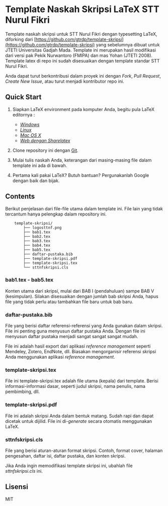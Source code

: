 Template Naskah Skripsi LaTeX STT Nurul Fikri
============================================

Template naskah skripsi untuk STT Nurul Fikri dengan typesetting LaTeX, diforking dari [https://github.com/gtrdp/template-skripsi](https://github.com/gtrdp/template-skripsi) yang sebelumnya dibuat untuk JTETI Universitas Gadjah Mada. Template ini merupakan hasil modifikasi dari versi pak Pekik Nurwantoro (FMIPA) dan mas Yohan (JTETI 2008). Template latex di repo ini sudah disesuaikan dengan template standar STT Nurul Fikri.

Anda dapat turut berkontribusi dalam proyek ini dengan *Fork*, *Pull Request*, *Create New Issue*, atau turut menjadi kontributor repo ini.

Quick Start
-----------
1. Siapkan LaTeX environment pada komputer Anda, begitu pula LaTeX editornya :
	- [*Windows*](https://www.google.com/search?q=windows+setup+latex)
	- [*Linux*](https://www.google.com/search?q=linux+setup+latex)
	- [*Mac OS X*](https://www.google.com/search?q=mac+setup+latex)
	- [*Web dengan Sharelatex*](https://www.sharelatex.com)

2. Clone repository ini dengan [Git](https://www.google.com/search?q=setup+git).
3. Mulai tulis naskah Anda, keterangan dari masing-masing file dalam template ini ada di bawah.
4. Pertama kali pakai LaTeX? Butuh bantuan? Pergunakanlah Google dengan baik dan bijak.

Contents
--------
Berikut penjelasan dari file-file utama dalam template ini. File lain yang tidak tercantum hanya pelengkap dalam repository ini.

		template-skripsi/
			├── logosttnf.png
			├── bab1.tex
			├── bab2.tex
			├── bab3.tex
			├── bab4.tex
			├── bab5.tex
			├── daftar-pustaka.bib
			├── template-skripsi.pdf
			├── template-skripsi.tex
			└── sttnfskripsi.cls

### bab1.tex - bab5.tex
Konten utama dari skripsi, mulai dari BAB I (pendahuluan) sampe BAB V (kesimpulan). Silakan disesuaikan dengan jumlah bab skripsi Anda, hapus file yang tidak perlu atau tambahkan file baru untuk bab baru.

### daftar-pustaka.bib
File yang berisi daftar referensi-referensi yang Anda gunakan dalam skripsi. File ini penting guna menyusun daftar pustaka Anda. Dengan file ini menyusun daftar pustaka menjadi sangat sangat sangat mudah.

File ini adalah hasil export dari aplikasi *reference management* seperti Mendeley, Zotero, EndNote, dll. Biasakan mengorganisir referensi skripsi Anda menggunakan aplikasi *reference management*.

### template-skripsi.tex
File ini template-skripsi.tex adalah file utama (kepala) dari template. Berisi informasi-informasi dasar, seperti judul skripsi, nama penulis, nama pembimbing, dll.

### template-skripsi.pdf
File ini adalah skripsi Anda dalam bentuk matang. Sudah rapi dan dapat dicetak untuk dijilid. File ini di-*generate* secara otomatis menggunakan LaTeX.

### sttnfskripsi.cls
File yang berisi aturan-aturan format skripsi. Contoh, format cover, halaman pengesahan, daftar isi, daftar pustaka, dan konten skripsi.

Jika Anda ingin memodifikasi template skripsi ini, ubahlah file *sttnfskripsi.cls* ini.

Lisensi
-------

MIT
